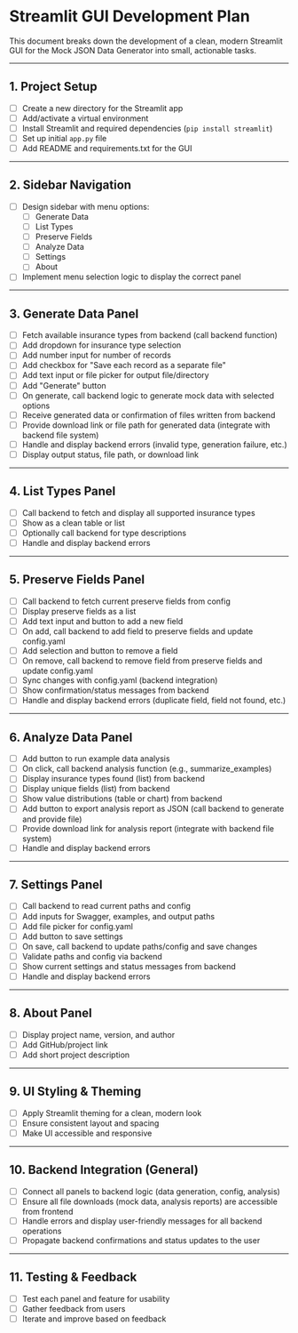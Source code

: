 # Streamlit GUI Development Plan

This document breaks down the development of a clean, modern Streamlit GUI for the Mock JSON Data Generator into small, actionable tasks.

---

## 1. Project Setup
- [ ] Create a new directory for the Streamlit app
- [ ] Add/activate a virtual environment
- [ ] Install Streamlit and required dependencies (`pip install streamlit`)
- [ ] Set up initial `app.py` file
- [ ] Add README and requirements.txt for the GUI

---

## 2. Sidebar Navigation
- [ ] Design sidebar with menu options:
    - [ ] Generate Data
    - [ ] List Types
    - [ ] Preserve Fields
    - [ ] Analyze Data
    - [ ] Settings
    - [ ] About
- [ ] Implement menu selection logic to display the correct panel

---

## 3. Generate Data Panel
- [ ] Fetch available insurance types from backend (call backend function)
- [ ] Add dropdown for insurance type selection
- [ ] Add number input for number of records
- [ ] Add checkbox for "Save each record as a separate file"
- [ ] Add text input or file picker for output file/directory
- [ ] Add "Generate" button
- [ ] On generate, call backend logic to generate mock data with selected options
- [ ] Receive generated data or confirmation of files written from backend
- [ ] Provide download link or file path for generated data (integrate with backend file system)
- [ ] Handle and display backend errors (invalid type, generation failure, etc.)
- [ ] Display output status, file path, or download link

---

## 4. List Types Panel
- [ ] Call backend to fetch and display all supported insurance types
- [ ] Show as a clean table or list
- [ ] Optionally call backend for type descriptions
- [ ] Handle and display backend errors

---

## 5. Preserve Fields Panel
- [ ] Call backend to fetch current preserve fields from config
- [ ] Display preserve fields as a list
- [ ] Add text input and button to add a new field
- [ ] On add, call backend to add field to preserve fields and update config.yaml
- [ ] Add selection and button to remove a field
- [ ] On remove, call backend to remove field from preserve fields and update config.yaml
- [ ] Sync changes with config.yaml (backend integration)
- [ ] Show confirmation/status messages from backend
- [ ] Handle and display backend errors (duplicate field, field not found, etc.)

---

## 6. Analyze Data Panel
- [ ] Add button to run example data analysis
- [ ] On click, call backend analysis function (e.g., summarize_examples)
- [ ] Display insurance types found (list) from backend
- [ ] Display unique fields (list) from backend
- [ ] Show value distributions (table or chart) from backend
- [ ] Add button to export analysis report as JSON (call backend to generate and provide file)
- [ ] Provide download link for analysis report (integrate with backend file system)
- [ ] Handle and display backend errors

---

## 7. Settings Panel
- [ ] Call backend to read current paths and config
- [ ] Add inputs for Swagger, examples, and output paths
- [ ] Add file picker for config.yaml
- [ ] Add button to save settings
- [ ] On save, call backend to update paths/config and save changes
- [ ] Validate paths and config via backend
- [ ] Show current settings and status messages from backend
- [ ] Handle and display backend errors

---

## 8. About Panel
- [ ] Display project name, version, and author
- [ ] Add GitHub/project link
- [ ] Add short project description

---

## 9. UI Styling & Theming
- [ ] Apply Streamlit theming for a clean, modern look
- [ ] Ensure consistent layout and spacing
- [ ] Make UI accessible and responsive

---

## 10. Backend Integration (General)
- [ ] Connect all panels to backend logic (data generation, config, analysis)
- [ ] Ensure all file downloads (mock data, analysis reports) are accessible from frontend
- [ ] Handle errors and display user-friendly messages for all backend operations
- [ ] Propagate backend confirmations and status updates to the user

---

## 11. Testing & Feedback
- [ ] Test each panel and feature for usability
- [ ] Gather feedback from users
- [ ] Iterate and improve based on feedback 